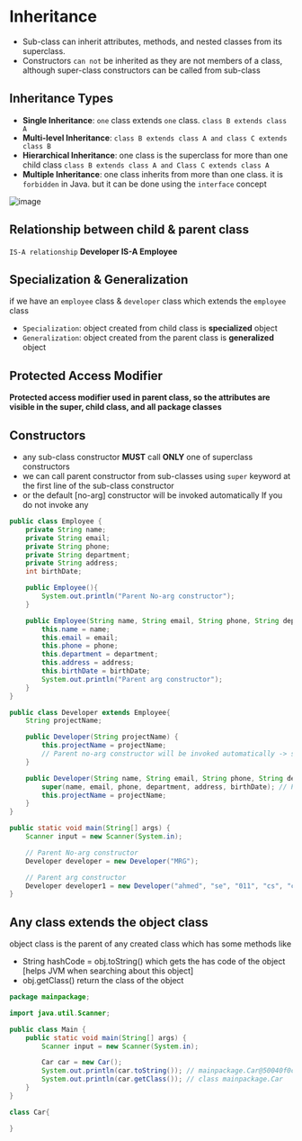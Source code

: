 # Inheritance
- Sub-class can inherit attributes, methods, and nested classes from its superclass.
- Constructors `can not` be inherited as they are not members of a class, although super-class constructors can be called from sub-class

## Inheritance Types
- **Single Inheritance**: `one` class extends `one` class. `class B extends class A`
- **Multi-level Inheritance**: `class B extends class A and class C extends class B`
- **Hierarchical Inheritance**: one class is the superclass for more than one child class `class B extends class A and Class C extends class A`
- **Multiple Inheritance**: one class inherits from more than one class. it is `forbidden` in Java. but it can be done using the `interface` concept

![image](https://github.com/Abdelrhman-Sayed70/OOP/assets/99830416/72084f0f-6582-43b7-8724-8481b0d82f91)

## Relationship between child & parent class
`IS-A relationship`
**Developer IS-A Employee**

## Specialization & Generalization
if we have an `employee` class & `developer` class which extends the `employee` class
- `Specialization`: object created from child class is **specialized** object
- `Generalization`: object created from the parent class is **generalized** object

## Protected Access Modifier
**Protected access modifier used in parent class, so the attributes are visible in the super, child class, and all package classes**

## Constructors
- any sub-class constructor **MUST** call **ONLY** one of superclass constructors
- we can call parent constructor from sub-classes using `super` keyword at the first line of the sub-class constructor
- or the default [no-arg] constructor will be invoked automatically If you do not invoke any

```java
public class Employee {
    private String name;
    private String email;
    private String phone;
    private String department;
    private String address;
    int birthDate;

    public Employee(){
        System.out.println("Parent No-arg constructor");
    }

    public Employee(String name, String email, String phone, String department, String address, int birthDate) {
        this.name = name;
        this.email = email;
        this.phone = phone;
        this.department = department;
        this.address = address;
        this.birthDate = birthDate;
        System.out.println("Parent arg constructor");
    }
}
```

```java
public class Developer extends Employee{
    String projectName;

    public Developer(String projectName) {
        this.projectName = projectName;
        // Parent no-arg constructor will be invoked automatically -> super();
    }

    public Developer(String name, String email, String phone, String department, String address, int birthDate, String projectName) {
        super(name, email, phone, department, address, birthDate); // Parent constructor is invoked
        this.projectName = projectName;
    }
}
```

```java
public static void main(String[] args) {
    Scanner input = new Scanner(System.in);

    // Parent No-arg constructor
    Developer developer = new Developer("MRG");

    // Parent arg constructor
    Developer developer1 = new Developer("ahmed", "se", "011", "cs", "cairo", 2001, "VCS");
}
```


## Any class extends the object class
object class is the parent of any created class which has some methods like

- String hashCode = obj.toString() which gets the has code of the object [helps JVM when searching about this object]
- obj.getClass() return the class of the object

```java
package mainpackage;

import java.util.Scanner;

public class Main {
    public static void main(String[] args) {
        Scanner input = new Scanner(System.in);

        Car car = new Car();
        System.out.println(car.toString()); // mainpackage.Car@50040f0c
        System.out.println(car.getClass()); // class mainpackage.Car
    }
}

class Car{

}
```
